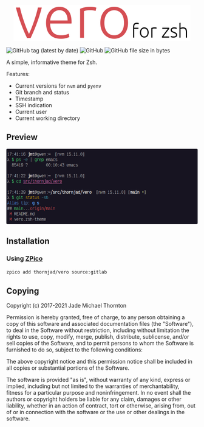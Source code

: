 <p align=center><img src="img/title.png" alt="Vero for zsh" /></p>

![GitHub tag (latest by date)](https://img.shields.io/github/v/tag/thornjad/vero?color=black&style=flat-square) ![GitHub](https://img.shields.io/github/license/thornjad/vero?style=flat-square) ![GitHub file size in bytes](https://img.shields.io/github/size/thornjad/vero/vero.zsh-theme?style=flat-square)

A simple, informative theme for Zsh.

Features:

- Current versions for `nvm` and `pyenv`
- Git branch and status
- Timestamp
- SSH indication
- Current user
- Current working directory

## Preview

<p align=center><img src="img/preview.png" alt="Preview of Vero" style="border-radius: 3px;" /></p>

## Installation

### Using [ZPico](https://gitlab.com/thornjad/zpico)

```bash
zpico add thornjad/vero source:gitlab
```

## Copying

Copyright (c) 2017-2021 Jade Michael Thornton

Permission is hereby granted, free of charge, to any person obtaining a copy of
this software and associated documentation files (the "Software"), to deal in
the Software without restriction, including without limitation the rights to
use, copy, modify, merge, publish, distribute, sublicense, and/or sell copies of
the Software, and to permit persons to whom the Software is furnished to do so,
subject to the following conditions:

The above copyright notice and this permission notice shall be included in all
copies or substantial portions of the Software.

The software is provided "as is", without warranty of any kind, express or
implied, including but not limited to the warranties of merchantability, fitness
for a particular purpose and noninfringement. In no event shall the authors or
copyright holders be liable for any claim, damages or other liability, whether
in an action of contract, tort or otherwise, arising from, out of or in
connection with the software or the use or other dealings in the software.
